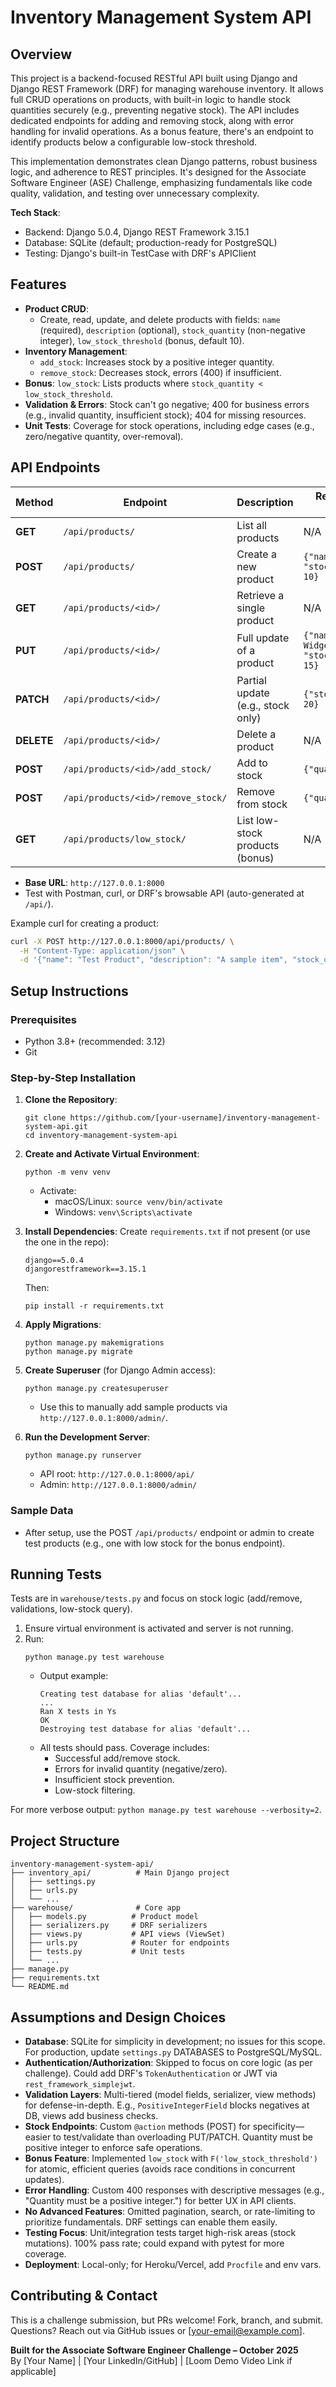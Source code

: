 # Inventory Management System API

## Overview

This project is a backend-focused RESTful API built using Django and Django REST Framework (DRF) for managing warehouse inventory. It allows full CRUD operations on products, with built-in logic to handle stock quantities securely (e.g., preventing negative stock). The API includes dedicated endpoints for adding and removing stock, along with error handling for invalid operations. As a bonus feature, there's an endpoint to identify products below a configurable low-stock threshold.

This implementation demonstrates clean Django patterns, robust business logic, and adherence to REST principles. It's designed for the Associate Software Engineer (ASE) Challenge, emphasizing fundamentals like code quality, validation, and testing over unnecessary complexity.

**Tech Stack**:
- Backend: Django 5.0.4, Django REST Framework 3.15.1
- Database: SQLite (default; production-ready for PostgreSQL)
- Testing: Django's built-in TestCase with DRF's APIClient

## Features

- **Product CRUD**:
  - Create, read, update, and delete products with fields: `name` (required), `description` (optional), `stock_quantity` (non-negative integer), `low_stock_threshold` (bonus, default 10).
- **Inventory Management**:
  - `add_stock`: Increases stock by a positive integer quantity.
  - `remove_stock`: Decreases stock, errors (400) if insufficient.
- **Bonus**: `low_stock`: Lists products where `stock_quantity < low_stock_threshold`.
- **Validation & Errors**: Stock can't go negative; 400 for business errors (e.g., invalid quantity, insufficient stock); 404 for missing resources.
- **Unit Tests**: Coverage for stock operations, including edge cases (e.g., zero/negative quantity, over-removal).

## API Endpoints

| Method   | Endpoint                          | Description                          | Request Body Example                  |
|----------|-----------------------------------|--------------------------------------|---------------------------------------|
| **GET**  | `/api/products/`                  | List all products                    | N/A                                   |
| **POST** | `/api/products/`                  | Create a new product                 | `{"name": "Widget", "stock_quantity": 10}` |
| **GET**  | `/api/products/<id>/`             | Retrieve a single product            | N/A                                   |
| **PUT**  | `/api/products/<id>/`             | Full update of a product             | `{"name": "Updated Widget", "stock_quantity": 15}` |
| **PATCH**| `/api/products/<id>/`             | Partial update (e.g., stock only)    | `{"stock_quantity": 20}`              |
| **DELETE**| `/api/products/<id>/`           | Delete a product                     | N/A                                   |
| **POST** | `/api/products/<id>/add_stock/`   | Add to stock                         | `{"quantity": 5}`                     |
| **POST** | `/api/products/<id>/remove_stock/`| Remove from stock                    | `{"quantity": 3}`                     |
| **GET**  | `/api/products/low_stock/`        | List low-stock products (bonus)      | N/A                                   |

- **Base URL**: `http://127.0.0.1:8000`
- Test with Postman, curl, or DRF's browsable API (auto-generated at `/api/`).

Example curl for creating a product:
```bash
curl -X POST http://127.0.0.1:8000/api/products/ \
  -H "Content-Type: application/json" \
  -d '{"name": "Test Product", "description": "A sample item", "stock_quantity": 10, "low_stock_threshold": 5}'
```

## Setup Instructions

### Prerequisites
- Python 3.8+ (recommended: 3.12)
- Git

### Step-by-Step Installation
1. **Clone the Repository**:
   ```
   git clone https://github.com/[your-username]/inventory-management-system-api.git
   cd inventory-management-system-api
   ```

2. **Create and Activate Virtual Environment**:
   ```
   python -m venv venv
   ```
   - Activate:
     - macOS/Linux: `source venv/bin/activate`
     - Windows: `venv\Scripts\activate`

3. **Install Dependencies**:
   Create `requirements.txt` if not present (or use the one in the repo):
   ```
   django==5.0.4
   djangorestframework==3.15.1
   ```
   Then:
   ```
   pip install -r requirements.txt
   ```

4. **Apply Migrations**:
   ```
   python manage.py makemigrations
   python manage.py migrate
   ```

5. **Create Superuser** (for Django Admin access):
   ```
   python manage.py createsuperuser
   ```
   - Use this to manually add sample products via `http://127.0.0.1:8000/admin/`.

6. **Run the Development Server**:
   ```
   python manage.py runserver
   ```
   - API root: `http://127.0.0.1:8000/api/`
   - Admin: `http://127.0.0.1:8000/admin/`

### Sample Data
- After setup, use the POST `/api/products/` endpoint or admin to create test products (e.g., one with low stock for the bonus endpoint).

## Running Tests

Tests are in `warehouse/tests.py` and focus on stock logic (add/remove, validations, low-stock query).

1. Ensure virtual environment is activated and server is not running.
2. Run:
   ```
   python manage.py test warehouse
   ```
   - Output example:
     ```
     Creating test database for alias 'default'...
     ...
     Ran X tests in Ys
     OK
     Destroying test database for alias 'default'...
     ```
   - All tests should pass. Coverage includes:
     - Successful add/remove stock.
     - Errors for invalid quantity (negative/zero).
     - Insufficient stock prevention.
     - Low-stock filtering.

For more verbose output: `python manage.py test warehouse --verbosity=2`.

## Project Structure

```
inventory-management-system-api/
├── inventory_api/          # Main Django project
│   ├── settings.py
│   ├── urls.py
│   └── ...
├── warehouse/              # Core app
│   ├── models.py          # Product model
│   ├── serializers.py     # DRF serializers
│   ├── views.py           # API views (ViewSet)
│   ├── urls.py            # Router for endpoints
│   ├── tests.py           # Unit tests
│   └── ...
├── manage.py
├── requirements.txt
└── README.md
```

## Assumptions and Design Choices

- **Database**: SQLite for simplicity in development; no issues for this scope. For production, update `settings.py` DATABASES to PostgreSQL/MySQL.
- **Authentication/Authorization**: Skipped to focus on core logic (as per challenge). Could add DRF's `TokenAuthentication` or JWT via `rest_framework_simplejwt`.
- **Validation Layers**: Multi-tiered (model fields, serializer, view methods) for defense-in-depth. E.g., `PositiveIntegerField` blocks negatives at DB, views add business checks.
- **Stock Endpoints**: Custom `@action` methods (POST) for specificity—easier to test/validate than overloading PUT/PATCH. Quantity must be positive integer to enforce safe operations.
- **Bonus Feature**: Implemented `low_stock` with `F('low_stock_threshold')` for atomic, efficient queries (avoids race conditions in concurrent updates).
- **Error Handling**: Custom 400 responses with descriptive messages (e.g., "Quantity must be a positive integer.") for better UX in API clients.
- **No Advanced Features**: Omitted pagination, search, or rate-limiting to prioritize fundamentals. DRF settings can enable them easily.
- **Testing Focus**: Unit/integration tests target high-risk areas (stock mutations). 100% pass rate; could expand with pytest for more coverage.
- **Deployment**: Local-only; for Heroku/Vercel, add `Procfile` and env vars.

## Contributing & Contact

This is a challenge submission, but PRs welcome! Fork, branch, and submit. Questions? Reach out via GitHub issues or [your-email@example.com].

**Built for the Associate Software Engineer Challenge – October 2025**  
By [Your Name] | [Your LinkedIn/GitHub] | [Loom Demo Video Link if applicable]
